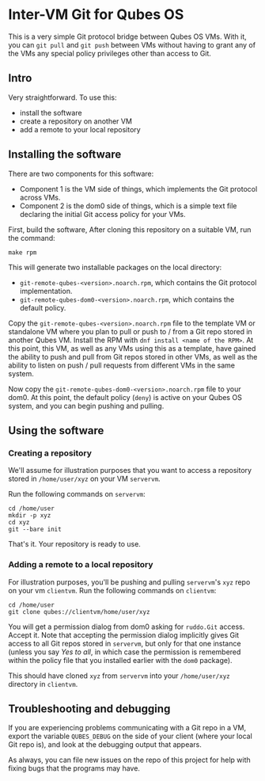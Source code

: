 # Inter-VM Git for Qubes OS

This is a very simple Git protocol bridge between Qubes OS VMs.  With it,
you can `git pull` and `git push` between VMs without having to grant
any of the VMs any special policy privileges other than access to Git.

## Intro

Very straightforward.  To use this:

* install the software
* create a repository on another VM
* add a remote to your local repository

## Installing the software

There are two components for this software:

* Component 1 is the VM side of things, which implements the Git protocol
  across VMs.
* Component 2 is the dom0 side of things, which is a simple text file declaring
  the initial Git access policy for your VMs.

First, build the software,  After cloning this repository on a suitable VM,
run the command:

```
make rpm
```

This will generate two installable packages on the local directory:

* `git-remote-qubes-<version>.noarch.rpm`, which contains the Git
  protocol implementation.
* `git-remote-qubes-dom0-<version>.noarch.rpm`, which contains the
  default policy.

Copy the `git-remote-qubes-<version>.noarch.rpm` file to the template VM
or standalone VM where you plan to pull or push to / from a Git repo
stored in another Qubes VM.  Install the RPM with
`dnf install <name of the RPM>`.  At this point, this VM, as well as
any VMs using this as a template, have gained the ability to push and pull
from Git repos stored in other VMs, as well as the ability to listen on
push / pull requests from different VMs in the same system.

Now copy the `git-remote-qubes-dom0-<version>.noarch.rpm` file to
your dom0.  At this point, the default policy (`deny`) is active on
your Qubes OS system, and you can begin pushing and pulling.

## Using the software

### Creating a repository

We'll assume for illustration purposes that you want to access a repository
stored in `/home/user/xyz` on your VM `servervm`.

Run the following commands on `servervm`:

```
cd /home/user
mkdir -p xyz
cd xyz
git --bare init
```

That's it.  Your repository is ready to use.

### Adding a remote to a local repository

For illustration purposes, you'll be pushing and pulling `servervm`'s `xyz`
repo on your vm `clientvm`.  Run the following commands on `clientvm`:

```
cd /home/user
git clone qubes://clientvm/home/user/xyz
```

You will get a permission dialog from dom0 asking for `ruddo.Git` access.
Accept it.  Note that accepting the permission dialog implicitly gives
Git access to all Git repos stored in `servervm`, but only for that one
instance (unless you say *Yes to all*, in which case the permission
is remembered within the policy file that you installed earlier with the
`dom0` package).

This should have cloned `xyz` from `servervm` into your `/home/user/xyz`
directory in `clientvm`.


## Troubleshooting and debugging

If you are experiencing problems communicating with a Git repo in a VM,
export the variable `QUBES_DEBUG` on the side of your client (where your
local Git repo is), and look at the debugging output that appears.

As always, you can file new issues on the repo of this project for help
with fixing bugs that the programs may have.